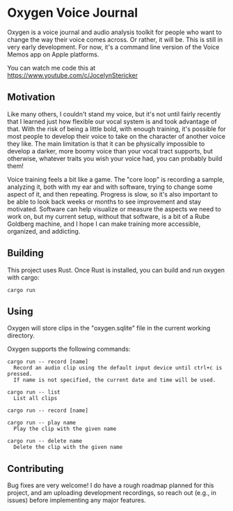 # Oxygen Voice Journal

Oxygen is a voice journal and audio analysis toolkit for people who want to
change the way their voice comes across. Or rather, it will be. This is still
in very early development. For now, it's a command line version of the
Voice Memos app on Apple platforms.

You can watch me code this at https://www.youtube.com/c/JocelynStericker

## Motivation

Like many others, I couldn't stand my voice, but it's not until fairly recently
that I learned just how flexible our vocal system is and took advantage of
that. With the risk of being a little bold, with enough training, it's possible
for most people to develop their voice to take on the character of another
voice they like. The main limitation is that it can be physically impossible to
develop a darker, more boomy voice than your vocal tract supports, but
otherwise, whatever traits you wish your voice had, you can probably build
them!

Voice training feels a bit like a game. The "core loop" is recording a sample,
analyzing it, both with my ear and with software, trying to change some aspect
of it, and then repeating. Progress is slow, so it's also important to be able
to look back weeks or months to see improvement and stay motivated. Software
can help visualize or measure the aspects we need to work on, but my current
setup, without that software, is a bit of a Rube Goldberg machine, and I hope I
can make training more accessible, organized, and addicting.

## Building

This project uses Rust. Once Rust is installed, you can build and run oxygen
with cargo:

```
cargo run
```

## Using

Oxygen will store clips in the "oxygen.sqlite" file in the current working
directory.

Oxygen supports the following commands:

```
cargo run -- record [name]
  Record an audio clip using the default input device until ctrl+c is pressed.
  If name is not specified, the current date and time will be used.

cargo run -- list
  List all clips

cargo run -- record [name]

cargo run -- play name
  Play the clip with the given name

cargo run -- delete name
  Delete the clip with the given name
```

## Contributing

Bug fixes are very welcome! I do have a rough roadmap planned for this project,
and am uploading development recordings, so reach out (e.g., in issues) before
implementing any major features.
